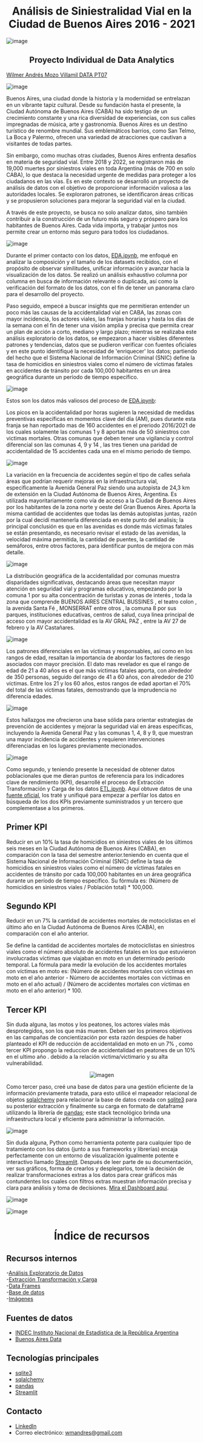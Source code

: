 <h1 align='center'>
 <b>Análisis de Siniestralidad Vial en la Ciudad de Buenos Aires 2016 - 2021</b>
</h1>


![image](https://github.com/AndresMozo1/HenryPITwo/assets/76072127/86dffe8b-7292-498b-a6bd-8de169d2aefc)


<h2 align='center'>
 <b>Proyecto Individual de Data Analytics</b>
</h2>

[Wilmer Andrés Mozo Villamil DATA PT07](https://www.linkedin.com/in/wilmer-andr%C3%A9s-23097417b/)

![image](https://github.com/AndresMozo1/HenryPITwo/assets/76072127/dd841dbd-ec0a-40b8-9e30-18b04487582d)


Buenos Aires, una ciudad donde la historia y la modernidad se entrelazan en un vibrante tapiz cultural. Desde su fundación hasta el presente, la Ciudad Autónoma de Buenos Aires (CABA) ha sido testigo de un crecimiento constante y una rica diversidad de experiencias, con sus calles impregnadas de música, arte y gastronomía. Buenos Aires es un destino turístico de renombre mundial. Sus emblemáticos barrios, como San Telmo, La Boca y Palermo, ofrecen una variedad de atracciones que cautivan a visitantes de todas partes.

Sin embargo, como muchas otras ciudades, Buenos Aires enfrenta desafíos en materia de seguridad vial. Entre 2018 y 2022, se registraron más de 19,000 muertes por siniestros viales en toda Argentina (más de 700 en solo CABA), lo que destaca la necesidad urgente de medidas para proteger a los ciudadanos en las vías. Es en este contexto se desarrolló un proyecto de análisis de datos con el objetivo de proporcionar información valiosa a las autoridades locales. Se exploraron patrones, se identificaron áreas críticas y se propusieron soluciones para mejorar la seguridad vial en la ciudad.

A través de este proyecto, se busca no solo analizar datos, sino también contribuir a la construcción de un futuro más seguro y próspero para los habitantes de Buenos Aires. Cada vida importa, y trabajar juntos nos permite crear un entorno más seguro para todos los ciudadanos.


![image](https://github.com/AndresMozo1/HenryPITwo/assets/76072127/2abfe21b-2fb5-4f3f-a882-79b6aa03865b)



Durante el primer contacto con los datos, [EDA.ipynb](https://github.com/AndresMozo1/HenryPITwo/blob/main/EDA.ipynb), me enfoqué en analizar la composición y el tamaño de los datasets recibidos, con el propósito de observar similitudes, unificar información y avanzar hacia la visualización de los datos. Se realizó un análisis exhaustivo columna por columna en busca de información relevante o duplicada, así como la verificación del formato de los datos, con el fin de tener un panorama claro para el desarrollo del proyecto.

Paso seguido, empecé a buscar insights que me permitieran entender un poco más las causas de la accidentalidad vial en CABA, las zonas con mayor incidencia, los actores viales, las franjas horarias y hasta los días de la semana con el fin de tener una visión amplia y precisa que permita crear un plan de acción a corto, mediano y largo plazo; mientras se realizaba este análisis exploratorio de los datos, se empezaron a hacer visibles diferentes patrones y tendencias, datos que se pudieron verificar con fuentes oficiales y en este punto identifiqué la necesidad de 'enriquecer' los datos; partiendo del hecho que el Sistema Nacional de Información Criminal (SNIC) define la tasa de homicidios en siniestros viales como el número de víctimas fatales en accidentes de tránsito por cada 100,000 habitantes en un área geográfica durante un período de tiempo específico.


![image](https://github.com/AndresMozo1/HenryPITwo/assets/76072127/5822c851-e69c-4760-b343-d2381f3f2790)


Estos son los datos más valiosos del proceso de [EDA.ipynb](https://github.com/AndresMozo1/HenryPITwo/blob/main/EDA.ipynb):

Los picos en la accidentalidad por horas sugieren la necesidad de medidas preventivas específicas en momentos clave del día (AM), pues durante esta franja se han reportado mas de 160 accidentes en el preriodo 2016/2021 de los cuales solamente las comunas 1 y 8 aportan más de 50 siniestros con victimas mortales. Otras comunas que deben tener una vigilancia y control diferencial son las comunas 4, 9 y 14 , las tres tienen una paridad de accidentalidad de 15 accidentes cada una en el mismo periodo de tiempo.

![image](https://github.com/AndresMozo1/HenryPITwo/assets/76072127/e919f62f-09e4-413a-b0b5-14fd40a096cf)


La variación en la frecuencia de accidentes según el tipo de calles señala áreas que podrían requerir mejoras en la infraestructura vial, especificamente la Avenida General Paz siendo una autopista de 24,3 km de extensión en la Ciudad Autónoma de Buenos Aires, Argentina. Es utilizada mayoritariamente como vía de acceso a la Ciudad de Buenos Aires por los habitantes de la zona norte y oeste del Gran Buenos Aires. Aporta la misma cantidad de accidentes que todas las demás autopistas juntas, razón por la cual decidí mantenerla diferenciada en este punto del analisis; la principal conclusión es que en las avenidas es donde más víctimas fatales se están presentando, es necesario revisar el estado de las avenidas, la velocidad máxima permitida, la cantidad de puentes, la cantidad de semáforos, entre otros factores, para identificar puntos de mejora con más detalle.

![image](https://github.com/AndresMozo1/HenryPITwo/assets/76072127/11e5ef56-82e9-4bb3-8058-50af3130587c)



La distribución geográfica de la accidentalidad por comunas muestra disparidades significativas, destacando áreas que necesitan mayor atención en seguridad vial y programas educativos, empezando por la comuna 1 por su alta concentración de turistas y zonas de interés , toda la zona que comprende BUENOS AIRES CENTRAL BUSSINES , el teatro colon , la avenida Santa Fé , MONSERRAT entre otros ,   la comuna 8 por sus parques, instituciones educativas, centros de salud, cuya linea principal de acceso con mayor accidentalidad es la AV GRAL PAZ , entre la AV 27 de febrero y la AV Castañares.

![image](https://github.com/AndresMozo1/HenryPITwo/assets/76072127/715b1b3c-45ca-43a9-b7d9-4b293e97a290)



Los patrones diferenciales en las víctimas y responsables, así como en los rangos de edad, resaltan la importancia de abordar los factores de riesgo asociados con mayor precisión. El dato mas revelador es que el rango de edad de 21 a 40 años es el que más víctimas fatales aporta, con alrededor de 350 personas, seguido del rango de 41 a 60 años, con alrededor de 210 víctimas. Entre los 21 y los 60 años, estos rangos de edad aportan el 70% del total de las víctimas fatales, demostrando que la imprudencia no diferencia edades.


![image](https://github.com/AndresMozo1/HenryPITwo/assets/76072127/71e7c258-90b0-44d1-8a5b-46be1a143c2e)






Estos hallazgos me ofrecieron una base sólida para orientar estrategias de prevención de accidentes y mejorar la seguridad vial en áreas específicas, incluyendo la Avenida General Paz y las comunas 1, 4, 8 y 9, que muestran una mayor incidencia de accidentes y requieren intervenciones diferenciadas en los lugares previamente mecionados.





![image](https://github.com/AndresMozo1/HenryPITwo/assets/76072127/449c01c4-8110-4845-afb7-2aec583cda37)




Como segundo, y teniendo presente la necesidad de obtener datos poblacionales que me dieran puntos de referencia para los indicadores clave de rendimiento (KPI), desarrollé el proceso de Extracción Transformación y Carga de los datos [ETL.ipynb](https://github.com/AndresMozo1/HenryPITwo/blob/main/ETL.ipynb). Aquí obtuve datos de una [fuente oficial](https://www.indec.gob.ar/indec/web/Nivel4-Tema-2-41-165), los traté y unifiqué para empezar a perfilar los datos en búsqueda de los dos KPIs previamente suministrados y un tercero que complementase a los primeros. 

## Primer KPI 

Reducir en un 10% la tasa de homicidios en siniestros viales de los últimos seis meses en la Ciudad Autónoma de Buenos Aires (CABA), en comparación con la tasa del semestre anterior.teniendo en cuenta que el Sistema Nacional de Información Criminal (SNIC) define la tasa de homicidios en siniestros viales como el número de víctimas fatales en accidentes de tránsito por cada 100,000 habitantes en un área geográfica durante un período de tiempo específico. Su fórmula es: (Número de homicidios en siniestros viales / Población total) * 100,000.

## Segundo KPI 

Reducir en un 7% la cantidad de accidentes mortales de motociclistas en el último año en la Ciudad Autónoma de Buenos Aires (CABA), en comparación con el año anterior.

Se define la cantidad de accidentes mortales de motociclistas en siniestros viales como el número absoluto de accidentes fatales en los que estuvieron involucradas víctimas que viajaban en moto en un determinado periodo temporal. La fórmula para medir la evolución de los accidentes mortales con víctimas en moto es: (Número de accidentes mortales con víctimas en moto en el año anterior - Número de accidentes mortales con víctimas en moto en el año actual) / (Número de accidentes mortales con víctimas en moto en el año anterior) * 100.

## Tercer KPI 

Sin duda alguna, las motos y los peatones, los actores viales más desprotegidos, son los que más mueren. Deben ser los primeros objetivos en las campañas de concientización por esta razón despúes de haber planteado el KPI de reducción de accidentalidad en moto en un 7% , como tercer KPI propongo la reduccion de accidentalidad en peatones de un 10%  en el ultimo año . debido a la relación victima/victimario y su alta vulnerabilidad.

 


<p align='center'>
  <img src="https://github.com/AndresMozo1/HenryPITwo/assets/76072127/3184ca12-4904-4845-9a73-62e1ad2d263e" alt="imagen" />
</p>




Como tercer paso, creé una base de datos para una gestión eficiente de la información previamente tratada, para esto utilicé el mapeador relacional de objetos [sqlalchemy](https://www.sqlalchemy.org/) para relacionar la base de datos creada con [sqlite3](https://www.sqlite.org/) para su posterior extracción y finalmente su carga en formato de dataframe utilizando la librería de [pandas](https://pandas.pydata.org/); este stack tecnológico brinda una infraestructura local y eficiente para administrar la información.



![image](https://github.com/AndresMozo1/HenryPITwo/assets/76072127/3711db08-5522-4e4f-a913-c80ede01a028)


Sin duda alguna, Python como herramienta potente para cualquier tipo de tratamiento con los datos (junto a sus frameworks y librerías) encaja perfectamente con un entorno de visualización igualmente potente e interactivo llamado [Streamlit](https://streamlit.io/). Después de leer parte de su documentación, ver sus gráficos, forma de crearlos y desplegarlos, tomé la decisión de realizar transformaciones extras a los datos para crear gráficos más contundentes los cuales con filtros extras muestran información precisa y clara para análisis y toma de decisiones. [Mira el Dashboard aquí](https://dashboardconectedpy-duzhzatzufew739jdcn92m.streamlit.app/).

![image](https://github.com/AndresMozo1/HenryPITwo/assets/76072127/af2a63cb-1be0-42ff-97a0-bbf8c3689ee1)


![image](https://github.com/AndresMozo1/HenryPITwo/assets/76072127/531819af-647a-489a-90fb-93bf597b6cd8)


<h1 align='center'>
 <b>Índice de recursos </b>
</h1>

## Recursos internos

-[Análisis Exploratorio de Datos](https://github.com/AndresMozo1/HenryPITwo/blob/main/EDA.ipynb)<br>
-[Extracción Transformación y Carga](https://github.com/AndresMozo1/HenryPITwo/blob/main/ETL.ipynb)<br>
-[Data Frames](https://github.com/AndresMozo1/HenryPITwo/tree/main/DataFrames)<br>
-[Base de datos](https://github.com/AndresMozo1/HenryPITwo/tree/main/SQL)<br>
-[Imágenes](https://github.com/AndresMozo1/HenryPITwo/tree/main/Imagenes)

## Fuentes de datos 

- [INDEC Instituto Nacional de Estadística de la República Argentina](https://www.indec.gob.ar/indec/web/Nivel4-Tema-2-41-165) <br>
- [Buenos Aires Data](https://www.indec.gob.ar/indec/web/Nivel4-Tema-2-41-165)

## Tecnologías principales 

- [sqlite3](https://www.sqlite.org/)
- [sqlalchemy](https://www.sqlalchemy.org/)
- [pandas](https://pandas.pydata.org/)
- [Streamlit](https://streamlit.io/)

## Contacto 
- [LinkedIn](https://www.linkedin.com/in/wilmer-andr%C3%A9s-23097417b/)<br>
- Correo electrónico: wmandres@gmail.com

